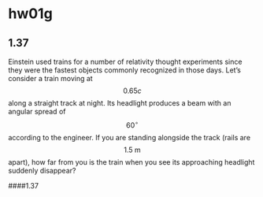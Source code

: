 # **hw01g**

## 1.37
Einstein used trains for a number of relativity thought experiments since they were the fastest objects commonly recognized in those days.  Let’s consider a train moving at $$0.65c$$ along a straight track at night.  Its headlight produces a beam with an angular spread of $$60^{\circ}$$ according to the engineer.  If you are standing alongside the track (rails are $$1.5\:\text{m}$$ apart), how far from you is the train when you see its approaching headlight suddenly disappear?

####1.37
